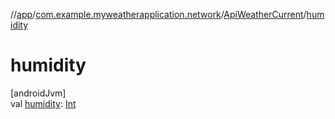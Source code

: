 //[app](../../../index.md)/[com.example.myweatherapplication.network](../index.md)/[ApiWeatherCurrent](index.md)/[humidity](humidity.md)

# humidity

[androidJvm]\
val [humidity](humidity.md): [Int](https://kotlinlang.org/api/latest/jvm/stdlib/kotlin/-int/index.html)
